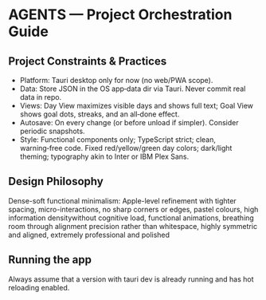 # AGENTS — Project Orchestration Guide

## Project Constraints & Practices
- Platform: Tauri desktop only for now (no web/PWA scope).
- Data: Store JSON in the OS app‑data dir via Tauri. Never commit real data in repo.
- Views: Day View maximizes visible days and shows full text; Goal View shows goal dots, streaks, and an all‑done effect.
- Autosave: On every change (or before unload if simpler). Consider periodic snapshots.
- Style: Functional components only; TypeScript strict; clean, warning‑free code. Fixed red/yellow/green day colors; dark/light theming; typography akin to Inter or IBM Plex Sans.

## Design Philosophy

Dense-soft functional minimalism: Apple-level refinement with tighter spacing, micro-interactions, no sharp corners or edges, pastel colours, high information densitywithout cognitive load, functional animations, breathing room through alignment precision rather than whitespace, highly 
symmetric and aligned, extremely professional and polished

## Running the app

Always assume that a version with tauri dev is already running and has hot reloading enabled.